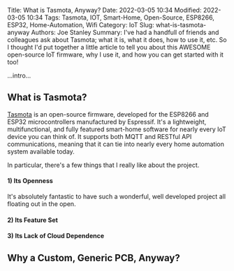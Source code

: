 Title: What is Tasmota, Anyway?
Date: 2022-03-05 10:34
Modified: 2022-03-05 10:34
Tags: Tasmota, IOT, Smart-Home, Open-Source, ESP8266, ESP32, Home-Automation, Wifi
Category: IoT
Slug: what-is-tasmota-anyway
Authors: Joe Stanley
Summary: I've had a handfull of friends and colleagues ask about Tasmota; what it is, what it does, how to use it, etc. So I thought I'd put together a little article to tell you about this AWESOME open-source IoT firmware, why I use it, and how you can get started with it too!


...intro...

## What is Tasmota?
[Tasmota](https://tasmota.github.io/docs/Getting-Started/) is an open-source firmware, developed for the ESP8266 and ESP32 microcontrollers manufactured by Espressif. It's a lightweight, multifunctional, and
fully featured smart-home software for nearly every IoT device you can think of. It supports both MQTT and RESTful API communications, meaning that it can tie into nearly every home automation system available today.

In particular, there's a few things that I really like about the project.

#### 1) Its Openness
It's absolutely fantastic to have such a wonderful, well developed project all floating out in the open.

#### 2) Its Feature Set

#### 3) Its Lack of Cloud Dependence

## Why a Custom, Generic PCB, Anyway?
